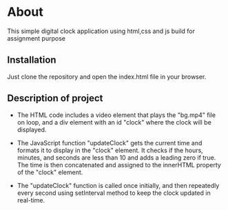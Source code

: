 # About

This simple digital clock application using html,css and js build for assignment purpose

## Installation

Just clone the repository and open the index.html file in your browser.

## Description of project

* The HTML code includes a video element that plays the "bg.mp4" file on loop, and a div element with an id "clock" where the clock will be displayed.

* The JavaScript function "updateClock" gets the current time and formats it to display in the "clock" element. It checks if the hours, minutes, and seconds are less than 10 and adds a leading zero if true. The time is then concatenated and assigned to the innerHTML property of the "clock" element.

* The "updateClock" function is called once initially, and then repeatedly every second using setInterval method to keep the clock updated in real-time.
